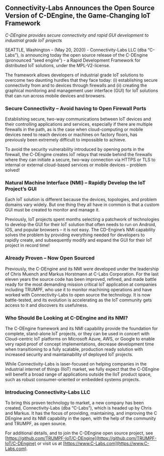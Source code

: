 ## Connectivity-Labs Announces the Open Source Version of C-DEngine, the Game-Changing IoT Framework

*C-DEngine provides secure connectivity and rapid GUI development to industrial grade IoT projects*

SEATTLE, Washington – (May 20, 2020) - Connectivity-Labs LLC (dba “C-Labs”), is announcing today the open source release of the C-DEngine (pronounced “seed engine”) - a Rapid Development Framework for distributed IoT solutions, under the MPL-V2-license. 

The framework allows developers of industrial grade IoT solutions to overcome two daunting hurdles that they face today: (i) establishing secure connectivity from and to devices through firewalls and (ii) creating the graphical monitoring and management user interface (GUI) for IoT solutions that can run across mobile devices and browsers.

### Secure Connectivity – Avoid having to Open Firewall Ports

Establishing secure, two-way communications between IoT devices and their controlling applications and services, especially if there are multiple firewalls in the path, as is the case when cloud-computing or mobile devices need to reach devices or machines on factory floors, has previously been extremely difficult to impossible to achieve. 

To avoid the security vulnerability introduced by opening ports in the firewall, the C-DEngine creates IoT relays that reside behind the firewalls where they can initiate a secure, two-way connection via HTTPS or TLS to internal or external cloud-based services or mobile devices – problem solved!

### Natural Machine Interface (NMI) – Rapidly Develop the IoT Project’s GUI 

Each IoT solution is different because the devices, topologies, and problem domains vary widely. But one thing they all have in common is that a custom GUI must be created to monitor and manage it.

Previously, IoT projects spent months selecting a patchwork of technologies to develop the GUI for their IoT solution that often needs to run on Android, iOS, and popular browsers – it is not easy. The CD-Engine’s NMI capability solves the problem by providing everything needed for developers to rapidly create, and subsequently modify and expand the GUI for their IoT project in record time!

### Already Proven – Now Open Sourced

Previously, the C-DEngine and its NMI were developed under the leadership of Chris Muench and Markus Horstmann at C-Labs Corporation. For the last eleven years the source code has been improved, refined, and made battle ready for the most demanding mission critical IoT application at companies including TRUMPF, who use it to monitor machining operations and have worked with Connectivity-Labs to open source the technology. It is now battle-tested, and its evolution is accelerating as the IoT community gets access to it and discovers its usefulness.

### Who Should Be Looking at C-DEngine and its NMI?

The C-DEngine framework and its NMI capability provide the foundation for complete, stand-alone IoT projects, or they can be used in concert with Cloud-centric IoT platforms on Microsoft Azure, AWS, or Google to enable very rapid proof of concept implementations, decrease development time when transitioning to a fully scalable, production ready solution with increased security and maintainability of deployed IoT projects. 

While Connectivity-Labs is laser-focused on helping companies in the industrial internet of things (IIoT) market, we fully expect that the C-DEngine will benefit a broad range of applications outside the IIoT product space, such as robust consumer-oriented or embedded systems projects. 

### Introducing Connectivity-Labs LLC

To bring this proven technology to market, a new company has been created, Connectivity-Labs (dba “C-Labs”), which is headed up by Chris and Markus. It has the focus of providing, maintaining, and improving the C DEngine and its NMI capability in the open, with the help of the community and TRUMPF, as open source. 

For additional details, and to join the C-DEngine open source project, see [https://github.com/TRUMPF-IoT/C-DEngine](https://github.com/TRUMPF-IoT/C-DEngine) or visit us at [https://www.C-Labs.com](https://www.C-Labs.com).

